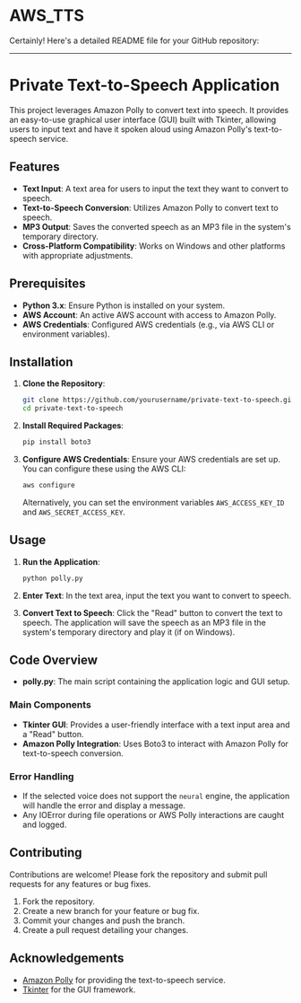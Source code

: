 # AWS_TTS
Certainly! Here's a detailed README file for your GitHub repository:

---

# Private Text-to-Speech Application

This project leverages Amazon Polly to convert text into speech. It provides an easy-to-use graphical user interface (GUI) built with Tkinter, allowing users to input text and have it spoken aloud using Amazon Polly's text-to-speech service.

## Features

- **Text Input**: A text area for users to input the text they want to convert to speech.
- **Text-to-Speech Conversion**: Utilizes Amazon Polly to convert text to speech.
- **MP3 Output**: Saves the converted speech as an MP3 file in the system's temporary directory.
- **Cross-Platform Compatibility**: Works on Windows and other platforms with appropriate adjustments.

## Prerequisites

- **Python 3.x**: Ensure Python is installed on your system.
- **AWS Account**: An active AWS account with access to Amazon Polly.
- **AWS Credentials**: Configured AWS credentials (e.g., via AWS CLI or environment variables).

## Installation

1. **Clone the Repository**:
    ```sh
    git clone https://github.com/yourusername/private-text-to-speech.git
    cd private-text-to-speech
    ```

2. **Install Required Packages**:
    ```sh
    pip install boto3
    ```

3. **Configure AWS Credentials**:
    Ensure your AWS credentials are set up. You can configure these using the AWS CLI:
    ```sh
    aws configure
    ```
    Alternatively, you can set the environment variables `AWS_ACCESS_KEY_ID` and `AWS_SECRET_ACCESS_KEY`.

## Usage

1. **Run the Application**:
    ```sh
    python polly.py
    ```

2. **Enter Text**:
    In the text area, input the text you want to convert to speech.

3. **Convert Text to Speech**:
    Click the "Read" button to convert the text to speech. The application will save the speech as an MP3 file in the system's temporary directory and play it (if on Windows).

## Code Overview

- **polly.py**: The main script containing the application logic and GUI setup.

### Main Components

- **Tkinter GUI**: Provides a user-friendly interface with a text input area and a "Read" button.
- **Amazon Polly Integration**: Uses Boto3 to interact with Amazon Polly for text-to-speech conversion.

### Error Handling

- If the selected voice does not support the `neural` engine, the application will handle the error and display a message.
- Any IOError during file operations or AWS Polly interactions are caught and logged.

## Contributing

Contributions are welcome! Please fork the repository and submit pull requests for any features or bug fixes.

1. Fork the repository.
2. Create a new branch for your feature or bug fix.
3. Commit your changes and push the branch.
4. Create a pull request detailing your changes.

## Acknowledgements

- [Amazon Polly](https://aws.amazon.com/polly/) for providing the text-to-speech service.
- [Tkinter](https://docs.python.org/3/library/tkinter.html) for the GUI framework.


